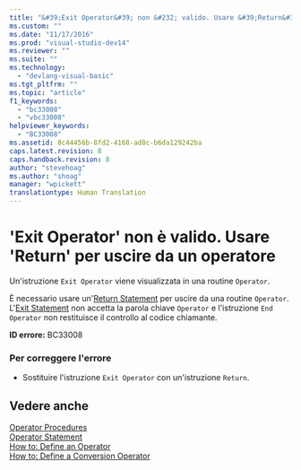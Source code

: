 ```yaml
---
title: "&#39;Exit Operator&#39; non &#232; valido. Usare &#39;Return&#39; per uscire da un operatore | Microsoft Docs"
ms.custom: ""
ms.date: "11/17/2016"
ms.prod: "visual-studio-dev14"
ms.reviewer: ""
ms.suite: ""
ms.technology: 
  - "devlang-visual-basic"
ms.tgt_pltfrm: ""
ms.topic: "article"
f1_keywords: 
  - "bc33008"
  - "vbc33008"
helpviewer_keywords: 
  - "BC33008"
ms.assetid: 8c44456b-8fd2-4168-ad8c-b6da129242ba
caps.latest.revision: 8
caps.handback.revision: 8
author: "stevehoag"
ms.author: "shoag"
manager: "wpickett"
translationtype: Human Translation
---
```

# &#39;Exit Operator&#39; non &#232; valido. Usare &#39;Return&#39; per uscire da un operatore
Un'istruzione `Exit Operator` viene visualizzata in una routine `Operator`.  
  
 È necessario usare un'[Return Statement](../../visual-basic/language-reference/statements/return-statement.md) per uscire da una routine `Operator`. L'[Exit Statement](../../visual-basic/language-reference/statements/exit-statement.md) non accetta la parola chiave `Operator` e l'istruzione `End Operator` non restituisce il controllo al codice chiamante.  
  
 **ID errore:** BC33008  
  
### Per correggere l'errore  
  
-   Sostituire l'istruzione `Exit Operator` con un'istruzione `Return`.  
  
## Vedere anche  
 [Operator Procedures](../../visual-basic/programming-guide/language-features/procedures/operator-procedures.md)   
 [Operator Statement](../../visual-basic/language-reference/statements/operator-statement.md)   
 [How to: Define an Operator](../../visual-basic/programming-guide/language-features/procedures/how-to-define-an-operator.md)   
 [How to: Define a Conversion Operator](../../visual-basic/programming-guide/language-features/procedures/how-to-define-a-conversion-operator.md)